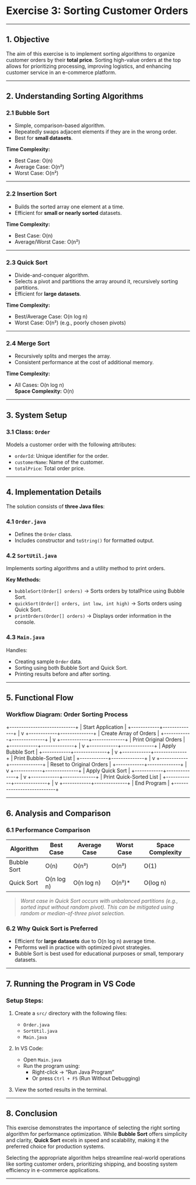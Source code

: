 # Exercise 3: Sorting Customer Orders

---

## 1. Objective

The aim of this exercise is to implement sorting algorithms to organize customer orders by their **total price**. Sorting high-value orders at the top allows for prioritizing processing, improving logistics, and enhancing customer service in an e-commerce platform.

---

## 2. Understanding Sorting Algorithms

### 2.1 Bubble Sort
- Simple, comparison-based algorithm.
- Repeatedly swaps adjacent elements if they are in the wrong order.
- Best for **small datasets**.

**Time Complexity:**
- Best Case: O(n)
- Average Case: O(n²)
- Worst Case: O(n²)

---

### 2.2 Insertion Sort
- Builds the sorted array one element at a time.
- Efficient for **small or nearly sorted** datasets.

**Time Complexity:**
- Best Case: O(n)
- Average/Worst Case: O(n²)

---

### 2.3 Quick Sort
- Divide-and-conquer algorithm.
- Selects a pivot and partitions the array around it, recursively sorting partitions.
- Efficient for **large datasets**.

**Time Complexity:**
- Best/Average Case: O(n log n)
- Worst Case: O(n²) (e.g., poorly chosen pivots)

---

### 2.4 Merge Sort
- Recursively splits and merges the array.
- Consistent performance at the cost of additional memory.

**Time Complexity:**
- All Cases: O(n log n)  
**Space Complexity:** O(n)

---

## 3. System Setup

### 3.1 Class: `Order`

Models a customer order with the following attributes:

- `orderId`: Unique identifier for the order.
- `customerName`: Name of the customer.
- `totalPrice`: Total order price.

---

## 4. Implementation Details

The solution consists of **three Java files**:

### 4.1 `Order.java`
- Defines the `Order` class.
- Includes constructor and `toString()` for formatted output.

### 4.2 `SortUtil.java`
Implements sorting algorithms and a utility method to print orders.

**Key Methods:**
- `bubbleSort(Order[] orders)` → Sorts orders by totalPrice using Bubble Sort.
- `quickSort(Order[] orders, int low, int high)` → Sorts orders using Quick Sort.
- `printOrders(Order[] orders)` → Displays order information in the console.

### 4.3 `Main.java`
Handles:
- Creating sample `Order` data.
- Sorting using both Bubble Sort and Quick Sort.
- Printing results before and after sorting.

---

## 5. Functional Flow

### Workflow Diagram: Order Sorting Process

+----------------------------+
| Start Application |
+------------+--------------+
|
v
+------------+--------------+
| Create Array of Orders |
+------------+--------------+
|
v
+------------+--------------+
| Print Original Orders |
+------------+--------------+
|
v
+------------+--------------+
| Apply Bubble Sort |
+------------+--------------+
|
v
+------------+--------------+
| Print Bubble-Sorted List |
+------------+--------------+
|
v
+------------+--------------+
| Reset to Original Orders |
+------------+--------------+
|
v
+------------+--------------+
| Apply Quick Sort |
+------------+--------------+
|
v
+------------+--------------+
| Print Quick-Sorted List |
+------------+--------------+
|
v
+------------+--------------+
| End Program |
+---------------------------+




---

## 6. Analysis and Comparison

### 6.1 Performance Comparison

| Algorithm     | Best Case | Average Case | Worst Case | Space Complexity |
|---------------|-----------|--------------|------------|------------------|
| Bubble Sort   | O(n)      | O(n²)         | O(n²)      | O(1)             |
| Quick Sort    | O(n log n)| O(n log n)    | O(n²)*     | O(log n)         |

> *Worst case in Quick Sort occurs with unbalanced partitions (e.g., sorted input without random pivot). This can be mitigated using random or median-of-three pivot selection.*

### 6.2 Why Quick Sort is Preferred

- Efficient for **large datasets** due to O(n log n) average time.
- Performs well in practice with optimized pivot strategies.
- Bubble Sort is best used for educational purposes or small, temporary datasets.

---

## 7. Running the Program in VS Code

### Setup Steps:
1. Create a `src/` directory with the following files:
   - `Order.java`
   - `SortUtil.java`
   - `Main.java`

2. In VS Code:
   - Open `Main.java`
   - Run the program using:
     - Right-click → “Run Java Program”
     - Or press `Ctrl + F5` (Run Without Debugging)

3. View the sorted results in the terminal.

---

## 8. Conclusion

This exercise demonstrates the importance of selecting the right sorting algorithm for performance optimization. While **Bubble Sort** offers simplicity and clarity, **Quick Sort** excels in speed and scalability, making it the preferred choice for production systems.

Selecting the appropriate algorithm helps streamline real-world operations like sorting customer orders, prioritizing shipping, and boosting system efficiency in e-commerce applications.

---
